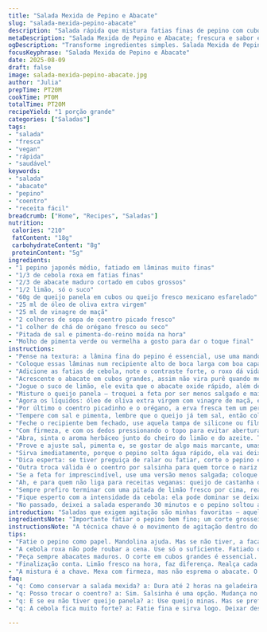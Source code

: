 ```yaml
---
title: "Salada Mexida de Pepino e Abacate"
slug: "salada-mexida-pepino-abacate"
description: "Salada rápida que mistura fatias finas de pepino com cubos de abacate, queijo fresco e um toque cítrico. Troque o orégano por coentro e a feta por queijo panela para um toque leve e fresco. Óleo de oliva extra-virgem e vinagre de maçã equilibram a acidez. Essa versão agitada traz uma textura diferente, permitindo que sabores se misturem bem, sem que o abacate amasse. Ideal para quem quer algo simples, vibrante, com um leve aroma herbal e um acabamento picante opcional."
metaDescription: "Salada Mexida de Pepino e Abacate; frescura e sabor em camadas crocantes. Ideal para quem busca leveza e textura."
ogDescription: "Transforme ingredientes simples. Salada Mexida de Pepino e Abacate, uma praia de sabores vibrantes e frescos. Experimente já."
focusKeyphrase: "Salada Mexida de Pepino e Abacate"
date: 2025-08-09
draft: false
image: salada-mexida-pepino-abacate.jpg
author: "Julia"
prepTime: PT20M
cookTime: PT0M
totalTime: PT20M
recipeYield: "1 porção grande"
categories: ["Saladas"]
tags:
- "salada"
- "fresca"
- "vegan"
- "rápida"
- "saudável"
keywords:
- "salada"
- "abacate"
- "pepino"
- "coentro"
- "receita fácil"
breadcrumb: ["Home", "Recipes", "Saladas"]
nutrition: 
 calories: "210"
 fatContent: "18g"
 carbohydrateContent: "8g"
 proteinContent: "5g"
ingredients:
- "1 pepino japonês médio, fatiado em lâminas muito finas"
- "1/3 de cebola roxa em fatias finas"
- "2/3 de abacate maduro cortado em cubos grossos"
- "1/2 limão, só o suco"
- "60g de queijo panela em cubos ou queijo fresco mexicano esfarelado"
- "25 ml de óleo de oliva extra virgem"
- "25 ml de vinagre de maçã"
- "2 colheres de sopa de coentro picado fresco"
- "1 colher de chá de orégano fresco ou seco"
- "Pitada de sal e pimenta-do-reino moída na hora"
- "Molho de pimenta verde ou vermelha a gosto para dar o toque final"
instructions:
- "Pense na textura: a lâmina fina do pepino é essencial, use uma mandolina ou fatie à mão, mas cuidado para não ficar grosso, senão perde a leveza da salada."
- "Coloque essas lâminas num recipiente alto de boca larga com boa capacidade, calcula uns 1,2 litros; dá espaço pra agitar, não é pra espremer."
- "Adicione as fatias de cebola, note o contraste forte, o roxo dá vida e aroma, mas cuidado para não pesar o sabor."
- "Acrescente o abacate em cubos grandes, assim não vira purê quando mexer; o cremoso precisa aparecer no visual e na mastigada."
- "Jogue o suco de limão, ele evita que o abacate oxide rápido, além de trazer aquele toque fresco que corta a gordura do queijo e do abacate."
- "Misture o queijo panela — troquei a feta por ser menos salgado e mais delicado, seguro para quem não gosta de sabores fortes."
- "Agora os líquidos: óleo de oliva extra virgem com vinagre de maçã, essa combinação é menos pungente que o vinagre de vinho, dá frescor sem brigar com os ingredientes."
- "Por último o coentro picadinho e o orégano, a erva fresca tem um perfume que explode na hora de mexer. Se usar orégano seco, não exagere para não enterrar."
- "Tempere com sal e pimenta, lembre que o queijo já tem sal, então coloque pouco e, se precisar, ajuste no fim."
- "Feche o recipiente bem fechado, use aquela tampa de silicone ou filme plástico apertado; você não quer nada escapando no seus pulso nem por fora."
- "Com firmeza, e com os dedos pressionando o topo para evitar abertura, mexa forte por uns 20 segundos. É esse movimento rápido que distribui tudo sem despedaçar o abacate."
- "Abra, sinta o aroma herbáceo junto do cheiro do limão e do azeite. Textura, firme, macia, o pepino ainda crocante dando o ritmo e o abacate deslizando."
- "Prove e ajuste sal, pimenta e, se gostar de algo mais marcante, umas gotas do molho de pimenta."
- "Sirva imediatamente, porque o pepino solta água rápido, ela vai deixar a salada aguada e o abacate mole."
- "Dica esperta: se tiver preguiça de ralar ou fatiar, corte o pepino em meias-luas finas e a cebola em cubinhos pequenos — perde a 'sacada' original, mas funciona."
- "Outra troca válida é o coentro por salsinha para quem torce o nariz para o gosto do coentro; muda tudo, mas é gostoso do mesmo jeito."
- "Se a feta for imprescindível, use uma versão menos salgada; coloque de lado quando for mexer e misture no fim."
- "Ah, e para quem não liga para receitas veganas: queijo de castanha de caju pode substituir — experimente temperar com sal negro para dar uma quebrada na doçura."
- "Sempre prefiro terminar com uma pitada de limão fresco por cima, realça cada mordida e corta qualquer sinal de gordura."
- "Fique esperto com a intensidade da cebola: ela pode dominar se deixar muito tempo descansando; mexa rápido e sirva rápido."
- "No passado, deixei a salada esperando 30 minutos e o pepino soltou água demais, daí restrinjo o tempo para menos de 20 e deixo pra mexer só na hora de servir."
introduction: "Saladas que exigem agitação são minhas favoritas — aquela bagunça controlada que transforma ingredientes simples em algo vibrante e texturizado. O pepino cortado fininho vira base crocante, enquanto o abacate dá aquele toque suave e untuoso, quase um abraço na boca. O queijo fresco, temperado na medida, entra como um tom salgado, sem roubar a cena. Já aprendi que equilibrar o ácido, o cítrico com um pouco de azeite e vinagre faz a mágica, sem deixar nada pesado. Coentro fresco é conversa pra outro dia, eu amo, mas sei que não é unanimidade — por isso, dá sempre para substituir por salsinha. Essa receita que mexe mais do que mistura mexe o paladar e mostra que, no preparo, o movimento é protagonista, não só o tempo."
ingredientsNote: "Importante fatiar o pepino bem fino; um corte grosseiro quebra a proposta da salada. Cebola roxa deve ser só o suficiente para dar contraste e aroma, evitando domínio de sabores. Prefira abacates maduros que cedam um pouco ao toque, mas não estejam molengas. Queijos frescos suaves funcionam melhor para manter a leveza; queijo panela ou minas são boas opções brasileiras para variar. Quanto às ervas, coentro e orégano trazem frescor e perfume, mas podem mudar o perfil se forem exagerados. Sempre ajuste o sal com cuidado, para não mascarar os ingredientes naturais. O limão é estratégico, ajuda a preservar e amarelar o abacate, além de equilibrar o sabor final."
instructionsNote: "A técnica chave é o movimento de agitação dentro do recipiente fechado — apenas misturar com colher não entrega o resultado esperado. O ideal é manter os dedos firmes para não deixar a tampa abrir, evitando acidentes e espalhar salada pela bancada. Mexa com força, mas cuidado para não esmagar demais o abacate, por isso o corte em cubos grandes ajuda. O tempo de agitação deve ser rápido, algo em torno de 15-20 segundos, tempo em que o cheiro das ervas e do limão começam a se mesclar. O resultado visual é uma combinação brilhante e leve em que o verde do pepino e do abacate se destacam como estrelas. Sirva logo; deixar parado por muito tempo faz o pepino perder crocância e soltar líquido demais, afetando textura e sabor."
tips:
- "Fatie o pepino como papel. Mandolina ajuda. Mas se não tiver, a faca deve ser afiada. Erros aqui podem despedaçar a intenção dessa salada leve."
- "A cebola roxa não pode roubar a cena. Use só o suficiente. Fatiado ou em cubinhos pequenos. O aroma é crucial, mas o sabor precisa ser equilibrado."
- "Peça sempre abacates maduros. O corte em cubos grandes é essencial. Isso impede que virem purê. Proporção é vital nesta salada. Não saia bagunçando tudo."
- "Finalização conta. Limão fresco na hora, faz diferença. Realça cada mordida. Azeite e vinagre trazem frescor. Um equilíbrio é necessário para não ficar pesado."
- "A mistura é a chave. Mexa com firmeza, mas não esprema o abacate. O movimento é rápido e firme. 20 segundos é tempo para tudo se juntar sem estragar."
faq:
- "q: Como conservar a salada mexida? a: Dura até 2 horas na geladeira. Mas o pepino solta água rápido. Portanto, evite montar um dia antes."
- "q: Posso trocar o coentro? a: Sim. Salsinha é uma opção. Mudança no gosto, mas também fica bom. Experimente e veja."
- "q: E se eu não tiver queijo panela? a: Use queijo minas. Mas se preferir vegano, queijo de castanha de caju é uma alternativa válida, ajuste o sal."
- "q: A cebola fica muito forte? a: Fatie fina e sirva logo. Deixar descansar deixa forte. Pode equilibrar com açúcar ou deixando de lado."

---
```

